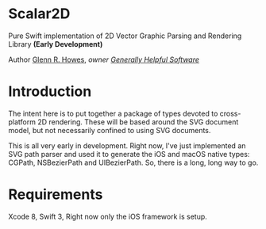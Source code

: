 # Scalar2D
Pure Swift implementation of 2D Vector Graphic Parsing and Rendering Library **(Early Development)**

Author [Glenn R. Howes](mailto:glenn@genhelp.com), *owner [Generally Helpful Software](http://genhelp.com)*

# Introduction
The intent here is to put together a package of types devoted to cross-platform 2D rendering. These will be based around the SVG document model, but not necessarily confined to using SVG documents. 

This is all very early in development. Right now, I've just implemented an SVG path parser and used it to generate the iOS and macOS native types: CGPath, NSBezierPath and UIBezierPath. So, there is a long, long way to go. 

# Requirements
Xcode 8, Swift 3, Right now only the iOS framework is setup.
